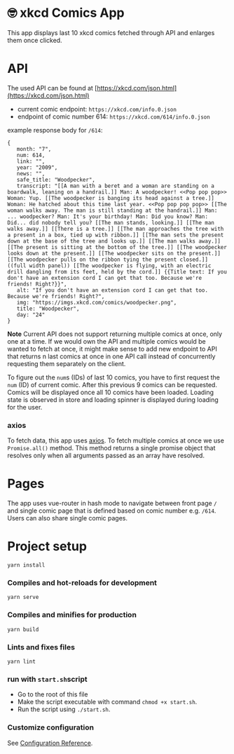 # :nerd_face: xkcd Comics App

This app displays last 10 xkcd comics fetched through API and enlarges them once clicked.

# API

The used API can be found at [https://xkcd.com/json.html](https://xkcd.com/json.html)

- current comic endpoint: `https://xkcd.com/info.0.json`
- endpoint of comic number 614: `https://xkcd.com/614/info.0.json`

example response body for `/614`:

```
{
   month: "7",
   num: 614,
   link: "",
   year: "2009",
   news: "",
   safe_title: "Woodpecker",
   transcript: "[[A man with a beret and a woman are standing on a boardwalk, leaning on a handrail.]] Man: A woodpecker! <<Pop pop pop>> Woman: Yup. [[The woodpecker is banging its head against a tree.]] Woman: He hatched about this time last year. <<Pop pop pop pop>> [[The woman walks away. The man is still standing at the handrail.]] Man: ... woodpecker? Man: It's your birthday! Man: Did you know? Man: Did... did nobody tell you? [[The man stands, looking.]] [[The man walks away.]] [[There is a tree.]] [[The man approaches the tree with a present in a box, tied up with ribbon.]] [[The man sets the present down at the base of the tree and looks up.]] [[The man walks away.]] [[The present is sitting at the bottom of the tree.]] [[The woodpecker looks down at the present.]] [[The woodpecker sits on the present.]] [[The woodpecker pulls on the ribbon tying the present closed.]] ((full width panel)) [[The woodpecker is flying, with an electric drill dangling from its feet, held by the cord.]] {{Title text: If you don't have an extension cord I can get that too. Because we're friends! Right?}}",
   alt: "If you don't have an extension cord I can get that too. Because we're friends! Right?",
   img: "https://imgs.xkcd.com/comics/woodpecker.png",
   title: "Woodpecker",
   day: "24"
}
```

**Note** Current API does not support returning multiple comics at once, only one at a time. If we would own the API and multiple comics would be wanted to fetch at once, it might make sense to add new endpoint to API that returns n last comics at once in one API call instead of concurrently requesting them separately on the client.

To figure out the `num`s (IDs) of last 10 comics, you have to first request the `num` (ID) of current comic. After this previous 9 comics can be requested. Comics will be displayed once all 10 comics have been loaded. Loading state is observed in store and loading spinner is displayed during loading for the user.

### axios

To fetch data, this app uses [axios](https://github.com/axios/axios). To fetch multiple comics at once we use `Promise.all()` method. This method returns a single promise object that resolves only when all arguments passed as an array have resolved.

# Pages

The app uses vue-router in hash mode to navigate between front page `/` and single comic page that is defined based on comic number e.g. `/614`. Users can also share single comic pages.

# Project setup

```
yarn install
```

### Compiles and hot-reloads for development

```
yarn serve
```

### Compiles and minifies for production

```
yarn build
```

### Lints and fixes files

```
yarn lint
```

### run with `start.sh`script

- Go to the root of this file
- Make the script executable with command `chmod +x start.sh`.
- Run the script using `./start.sh`.

### Customize configuration

See [Configuration Reference](https://cli.vuejs.org/config/).
